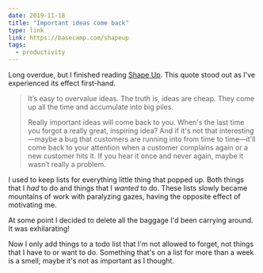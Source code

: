 ```yaml
---
date: 2019-11-18
title: "Important ideas come back"
type: link
link: https://basecamp.com/shapeup
tags:
  - productivity
---
```


Long overdue, but I finished reading [Shape Up](https://basecamp.com/shapeup). This quote stood out as I've experienced its effect first-hand.

> It’s easy to overvalue ideas. The truth is, ideas are cheap. They come up all the time and accumulate into big piles.
>
> Really important ideas will come back to you. When's the last time you forgot a really great, inspiring idea? And if it's not that interesting—maybe a bug that customers are running into from time to time—it'll come back to your attention when a customer complains again or a new customer hits it. If you hear it once and never again, maybe it wasn’t really a problem.

I used to keep lists for everything little thing that popped up. Both things that I _had_ to do and things that I _wanted_ to do. These lists slowly became mountains of work with paralyzing gazes, having the opposite effect of motivating me.

At some point I decided to delete all the baggage I'd been carrying around. It was exhilarating!

Now I only add things to a todo list that I'm not allowed to forget, not things that I have to or want to do. Something that's on a list for more than a week is a smell; maybe it's not as important as I thought.
